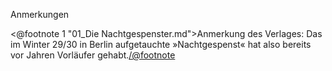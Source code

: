 <span class="anmerkungen">Anmerkungen</span>

<@footnote 1 "01_Die Nachtgespenster.md">Anmerkung des
Verlages: Das im Winter 29/30 in Berlin aufgetauchte
»Nachtgespenst« hat also bereits vor Jahren Vorläufer
gehabt.</@footnote>

